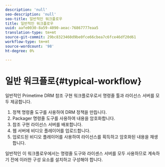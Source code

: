 ```yaml
---
description: 'null'
seo-description: 'null'
seo-title: 일반적인 워크플로우
title: 일반적인 워크플로우
uuid: aafe0030-8a59-4090-aeac-76867777eaa5
translation-type: tm+mt
source-git-commit: 29bc8323460d9be0fce66cbea7c6fce46df20d61
workflow-type: tm+mt
source-wordcount: '98'
ht-degree: 0%

---
```



# 일반 워크플로{#typical-workflow}

일반적인 Primetime DRM 참조 구현 워크플로우로서 명령줄 툴과 라이선스 서버를 모두 제공합니다.

1. 정책 명령줄 도구를 사용하여 DRM 정책을 만듭니다.
1. Packager 명령줄 도구를 사용하여 내용을 암호화합니다.
1. 참조 구현 라이선스 서버를 배포합니다.
1. 웹 서버에 비디오 플레이어를 업로드합니다.
1. 업로드된 비디오 플레이어를 사용하여 라이선스를 획득하고 암호화된 내용을 재생합니다.

일반적인 이 워크플로우에서는 명령줄 도구와 라이센스 서버를 모두 사용하므로 계속하기 전에 이러한 구성 요소를 설치하고 구성해야 합니다.
